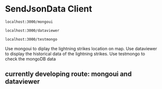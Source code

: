 # SendJsonData Client

```bash
localhost:3000/mongoui

localhost:3000/dataviewer

localhost:3000/testmongo
```



Use mongoui to diplay the lightning strikes location on map.
Use dataviewer to display the historical data of the lightning strikes.
Use testmongo to check the mongoDB data


## currently developing route: mongoui and dataviewer
